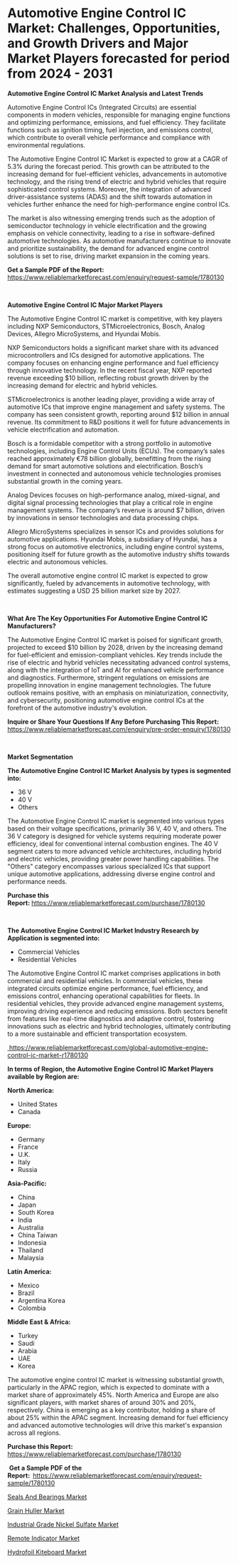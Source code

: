 <p><h1>Automotive Engine Control IC Market: Challenges, Opportunities, and Growth Drivers and Major Market Players forecasted for period from 2024 - 2031</h1></p><p><strong>Automotive Engine Control IC Market Analysis and Latest Trends</strong></p>
<p><p>Automotive Engine Control ICs (Integrated Circuits) are essential components in modern vehicles, responsible for managing engine functions and optimizing performance, emissions, and fuel efficiency. They facilitate functions such as ignition timing, fuel injection, and emissions control, which contribute to overall vehicle performance and compliance with environmental regulations.</p><p>The Automotive Engine Control IC Market is expected to grow at a CAGR of 5.3% during the forecast period. This growth can be attributed to the increasing demand for fuel-efficient vehicles, advancements in automotive technology, and the rising trend of electric and hybrid vehicles that require sophisticated control systems. Moreover, the integration of advanced driver-assistance systems (ADAS) and the shift towards automation in vehicles further enhance the need for high-performance engine control ICs. </p><p>The market is also witnessing emerging trends such as the adoption of semiconductor technology in vehicle electrification and the growing emphasis on vehicle connectivity, leading to a rise in software-defined automotive technologies. As automotive manufacturers continue to innovate and prioritize sustainability, the demand for advanced engine control solutions is set to rise, driving market expansion in the coming years.</p></p>
<p><strong>Get a Sample PDF of the Report:&nbsp;</strong> <a href="https://www.reliablemarketforecast.com/enquiry/request-sample/1780130?utm_campaign=1500&utm_medium=2&utm_source=Github&utm_content=ia&utm_term=09102024&utm_id=automotive-engine-control-ic">https://www.reliablemarketforecast.com/enquiry/request-sample/1780130</a></p>
<p>&nbsp;</p>
<p><strong>Automotive Engine Control IC Major Market Players</strong></p>
<p><p>The Automotive Engine Control IC market is competitive, with key players including NXP Semiconductors, STMicroelectronics, Bosch, Analog Devices, Allegro MicroSystems, and Hyundai Mobis. </p><p>NXP Semiconductors holds a significant market share with its advanced microcontrollers and ICs designed for automotive applications. The company focuses on enhancing engine performance and fuel efficiency through innovative technology. In the recent fiscal year, NXP reported revenue exceeding $10 billion, reflecting robust growth driven by the increasing demand for electric and hybrid vehicles.</p><p>STMicroelectronics is another leading player, providing a wide array of automotive ICs that improve engine management and safety systems. The company has seen consistent growth, reporting around $12 billion in annual revenue. Its commitment to R&D positions it well for future advancements in vehicle electrification and automation.</p><p>Bosch is a formidable competitor with a strong portfolio in automotive technologies, including Engine Control Units (ECUs). The company’s sales reached approximately €78 billion globally, benefitting from the rising demand for smart automotive solutions and electrification. Bosch’s investment in connected and autonomous vehicle technologies promises substantial growth in the coming years.</p><p>Analog Devices focuses on high-performance analog, mixed-signal, and digital signal processing technologies that play a critical role in engine management systems. The company’s revenue is around $7 billion, driven by innovations in sensor technologies and data processing chips.</p><p>Allegro MicroSystems specializes in sensor ICs and provides solutions for automotive applications. Hyundai Mobis, a subsidiary of Hyundai, has a strong focus on automotive electronics, including engine control systems, positioning itself for future growth as the automotive industry shifts towards electric and autonomous vehicles.</p><p>The overall automotive engine control IC market is expected to grow significantly, fueled by advancements in automotive technology, with estimates suggesting a USD 25 billion market size by 2027.</p></p>
<p>&nbsp;</p>
<p><strong>What Are The Key Opportunities For Automotive Engine Control IC Manufacturers?</strong></p>
<p><p>The Automotive Engine Control IC market is poised for significant growth, projected to exceed $10 billion by 2028, driven by the increasing demand for fuel-efficient and emission-compliant vehicles. Key trends include the rise of electric and hybrid vehicles necessitating advanced control systems, along with the integration of IoT and AI for enhanced vehicle performance and diagnostics. Furthermore, stringent regulations on emissions are propelling innovation in engine management technologies. The future outlook remains positive, with an emphasis on miniaturization, connectivity, and cybersecurity, positioning automotive engine control ICs at the forefront of the automotive industry's evolution.</p></p>
<p><strong>Inquire or Share Your Questions If Any Before Purchasing This Report:</strong> <a href="https://www.reliablemarketforecast.com/enquiry/pre-order-enquiry/1780130?utm_campaign=1500&utm_medium=2&utm_source=Github&utm_content=ia&utm_term=09102024&utm_id=automotive-engine-control-ic">https://www.reliablemarketforecast.com/enquiry/pre-order-enquiry/1780130</a></p>
<p>&nbsp;</p>
<p><strong>Market Segmentation</strong></p>
<p><strong>The Automotive Engine Control IC Market Analysis by types is segmented into:</strong></p>
<p><ul><li>36 V</li><li>40 V</li><li>Others</li></ul></p>
<p><p>The Automotive Engine Control IC market is segmented into various types based on their voltage specifications, primarily 36 V, 40 V, and others. The 36 V category is designed for vehicle systems requiring moderate power efficiency, ideal for conventional internal combustion engines. The 40 V segment caters to more advanced vehicle architectures, including hybrid and electric vehicles, providing greater power handling capabilities. The "Others" category encompasses various specialized ICs that support unique automotive applications, addressing diverse engine control and performance needs.</p></p>
<p><strong>Purchase this Report:&nbsp;</strong><a href="https://www.reliablemarketforecast.com/purchase/1780130?utm_campaign=1500&utm_medium=2&utm_source=Github&utm_content=ia&utm_term=09102024&utm_id=automotive-engine-control-ic">https://www.reliablemarketforecast.com/purchase/1780130</a></p>
<p>&nbsp;</p>
<p><strong>The Automotive Engine Control IC Market Industry Research by Application is segmented into:</strong></p>
<p><ul><li>Commercial Vehicles</li><li>Residential Vehicles</li></ul></p>
<p><p>The Automotive Engine Control IC market comprises applications in both commercial and residential vehicles. In commercial vehicles, these integrated circuits optimize engine performance, fuel efficiency, and emissions control, enhancing operational capabilities for fleets. In residential vehicles, they provide advanced engine management systems, improving driving experience and reducing emissions. Both sectors benefit from features like real-time diagnostics and adaptive control, fostering innovations such as electric and hybrid technologies, ultimately contributing to a more sustainable and efficient transportation ecosystem.</p></p>
<p><a href="https://www.reliablemarketforecast.com/global-automotive-engine-control-ic-market-r1780130?utm_campaign=1500&utm_medium=2&utm_source=Github&utm_content=ia&utm_term=09102024&utm_id=automotive-engine-control-ic">&nbsp;https://www.reliablemarketforecast.com/global-automotive-engine-control-ic-market-r1780130</a></p>
<p><strong>In terms of Region, the Automotive Engine Control IC Market Players available by Region are:</strong></p>
<p>
    <p> <strong> North America: </strong>
        <ul>
            <li>United States</li>
            <li>Canada</li>
        </ul>
        </p> 
    <p> <strong> Europe: </strong>
        <ul>
            <li>Germany</li>
            <li>France</li>
            <li>U.K.</li>
            <li>Italy</li>
            <li>Russia</li>
        </ul>
        </p> 
    <p> <strong> Asia-Pacific: </strong>
        <ul>
            <li>China</li>
            <li>Japan</li>
            <li>South Korea</li>
            <li>India</li>
            <li>Australia</li>
            <li>China Taiwan</li>
            <li>Indonesia</li>
            <li>Thailand</li>
            <li>Malaysia</li>
        </ul>
        </p> 
    <p> <strong> Latin America: </strong>
        <ul>
            <li>Mexico</li>
            <li>Brazil</li>
            <li>Argentina Korea</li>
            <li>Colombia</li>
        </ul>
        </p> 
    <p> <strong> Middle East & Africa: </strong>
        <ul>
            <li>Turkey</li>
            <li>Saudi</li>
            <li>Arabia</li>
            <li>UAE</li>
            <li>Korea</li>
        </ul>
    </p>
    </p>
<p><p>The automotive engine control IC market is witnessing substantial growth, particularly in the APAC region, which is expected to dominate with a market share of approximately 45%. North America and Europe are also significant players, with market shares of around 30% and 20%, respectively. China is emerging as a key contributor, holding a share of about 25% within the APAC segment. Increasing demand for fuel efficiency and advanced automotive technologies will drive this market's expansion across all regions.</p></p>
<p><strong>Purchase this Report: </strong><a href="https://www.reliablemarketforecast.com/purchase/1780130?utm_campaign=1500&utm_medium=2&utm_source=Github&utm_content=ia&utm_term=09102024&utm_id=automotive-engine-control-ic">https://www.reliablemarketforecast.com/purchase/1780130</a></p>
<p>&nbsp;<strong>Get a Sample PDF of the Report:&nbsp;&nbsp;</strong><a href="https://www.reliablemarketforecast.com/enquiry/request-sample/1780130?utm_campaign=1500&utm_medium=2&utm_source=Github&utm_content=ia&utm_term=09102024&utm_id=automotive-engine-control-ic">https://www.reliablemarketforecast.com/enquiry/request-sample/1780130</a></p>
<p><strong></strong></p>
<p><p><a href="https://www.linkedin.com/pulse/seals-bearings-market-research-report-forecast-growth-prospects-0m0sf?trackingId=WebTvkSZTwi46s%2FWYyY4WQ%3D%3D&utm_campaign=1500&utm_medium=2&utm_source=Github&utm_content=ia&utm_term=09102024&utm_id=automotive-engine-control-ic">Seals And Bearings Market</a></p><p><a href="https://www.linkedin.com/pulse/grain-huller-market-forecast-global-trends-analysis-from-2024-jeelf?trackingId=PUE6s%2F%2BrRX2bIeul7eC%2FXg%3D%3D&utm_campaign=1500&utm_medium=2&utm_source=Github&utm_content=ia&utm_term=09102024&utm_id=automotive-engine-control-ic">Grain Huller Market</a></p><p><a href="https://github.com/NargisHussain432/Market-Research-Report-List-1/blob/main/industrial-grade-nickel-sulfate-market.md?utm_campaign=1500&utm_medium=2&utm_source=Github&utm_content=ia&utm_term=09102024&utm_id=automotive-engine-control-ic">Industrial Grade Nickel Sulfate Market</a></p><p><a href="https://www.linkedin.com/pulse/remote-indicator-market-emerging-trends-future-prospects-ueecc?trackingId=DcnuDHMJTUakp98R1Yr9gA%3D%3D&utm_campaign=1500&utm_medium=2&utm_source=Github&utm_content=ia&utm_term=09102024&utm_id=automotive-engine-control-ic">Remote Indicator Market</a></p><p><a href="https://www.linkedin.com/pulse/navigating-global-hydrofoil-kiteboard-market-from-trends-strategy-mducc?utm_campaign=1500&utm_medium=2&utm_source=Github&utm_content=ia&utm_term=09102024&utm_id=automotive-engine-control-ic">Hydrofoil Kiteboard Market</a></p></p>